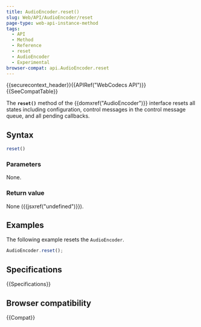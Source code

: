 ```yaml
---
title: AudioEncoder.reset()
slug: Web/API/AudioEncoder/reset
page-type: web-api-instance-method
tags:
  - API
  - Method
  - Reference
  - reset
  - AudioEncoder
  - Experimental
browser-compat: api.AudioEncoder.reset
---
```

{{securecontext_header}}{{APIRef("WebCodecs API")}}{{SeeCompatTable}}

The **`reset()`** method of the {{domxref("AudioEncoder")}} interface resets all states including configuration, control messages in the control message queue, and all pending callbacks.

## Syntax

```js
reset()
```

### Parameters

None.

### Return value

None ({{jsxref("undefined")}}).

## Examples

The following example resets the `AudioEncoder`.

```js
AudioEncoder.reset();
```

## Specifications

{{Specifications}}

## Browser compatibility

{{Compat}}

